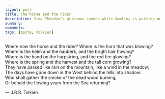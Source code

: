 ```yaml
---
layout: post
title: The horse and the rider
description: King Théoden’s grievous speech while Gamling is putting on his armour, before the battle of Helm’s Deep begins.
summary: 
comments: 
tags: [quote, tolkien]
---
```


Where now the horse and the rider? Where is the horn that was blowing?  
Where is the helm and the hauberk, and the bright hair flowing?  
Where is the hand on the harpstring, and the red fire glowing?  
Where is the spring and the harvest and the tall corn growing?  
They have passed like rain on the mountain, like a wind in the meadow;  
The days have gone down in the West behind the hills into shadow.  
Who shall gather the smoke of the dead wood burning,  
Or behold the flowing years from the Sea returning?  

— J.R.R. Tolkien